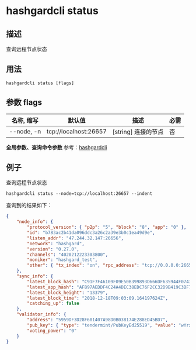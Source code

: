 # hashgardcli status

## 描述

查询远程节点状态

## 用法

```shell
hashgardcli status [flags]
```

## 参数 flags

| 名称, 缩写 | 默认值                | 描述                | 必需 |
| ---------- | --------------------- | ------------------- | ---- |
| --node, -n | tcp://localhost:26657 | [string] 连接的节点 | 否   |

**全局参数、查询命令参数** 参考：[hashgardcli](../README.md)

## 例子

查询远程节点状态

```shell
hashgardcli status --node=tcp://localhost:26657 --indent
```

查询到的结果如下：

```json
{
    "node_info": {
        "protocol_version": { "p2p": "5", "block": "8", "app": "0" },
        "id": "b783ac2b41da096ddc3a26c2a39e3b0c1ea49d9e",
        "listen_addr": "47.244.32.147:26656",
        "network": "hashgard",
        "version": "0.27.0",
        "channels": "4020212223303800",
        "moniker": "hashgard_test",
        "other": { "tx_index": "on", "rpc_address": "tcp://0.0.0.0:26657" }
    },
    "sync_info": {
        "latest_block_hash": "C91F7F46109F09E50B399893D666DF635944F0743F532F1D7D47B8D6CAD63926",
        "latest_app_hash": "AF897AEDDF4C24A4DEC38EDC76F2CC32D9B419C3BF75D922F95A48B35332D108",
        "latest_block_height": "13379",
        "latest_block_time": "2018-12-18T09:03:09.164197624Z",
        "catching_up": false
    },
    "validator_info": {
        "address": "5959DF3D28F601407A98D0B038174E288ED45BD7",
        "pub_key": { "type": "tendermint/PubKeyEd25519", "value": "wYrxKp7cw14eQiqzfGBggEV474ZA2lc35AieJM5SM6Y=" },
        "voting_power": "0"
    }
}
```
